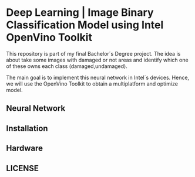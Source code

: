 # Deep Learning | Image Binary Classification Model using Intel OpenVino Toolkit
This repository is part of my final Bachelor´s Degree project. The idea is about take some images with damaged or not areas and identify which one of these owns each class (damaged,undamaged).

The main goal is to implement this neural network in Intel´s devices. Hence, we will use the OpenVino Toolkit to obtain a multiplatform and optimize model.
## Neural Network
## Installation
## Hardware
## LICENSE